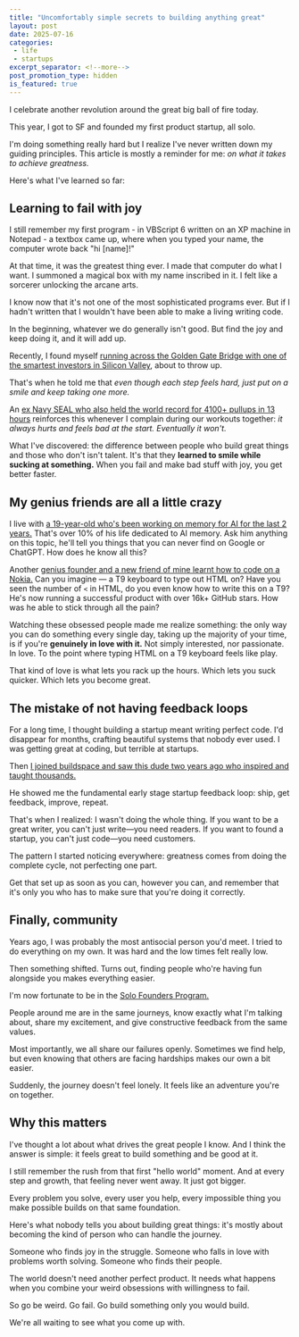 ```yaml
---
title: "Uncomfortably simple secrets to building anything great"
layout: post
date: 2025-07-16
categories:
 - life
 - startups
excerpt_separator: <!--more-->
post_promotion_type: hidden
is_featured: true
---
```


I celebrate another revolution around the great big ball of fire today. 

This year, I got to SF and founded my first product startup, all solo. 

I'm doing something really hard but I realize I've never written down my guiding principles. This article is mostly a reminder for me: _on what it takes to achieve greatness._

Here's what I've learned so far:

<!--more-->

## Learning to fail with joy

I still remember my first program - in VBScript 6 written on an XP machine in Notepad - a textbox came up, where when you typed your name, the computer wrote back "hi \[name\]!"

At that time, it was the greatest thing ever. I made that computer do what I want. I summoned a magical box with my name inscribed in it. I felt like a sorcerer unlocking the arcane arts.

I know now that it's not one of the most sophisticated programs ever. But if I hadn't written that I wouldn't have been able to make a living writing code. 

In the beginning, whatever we do generally isn't good. But find the joy and keep doing it, and it will add up.

Recently, I found myself [running across the Golden Gate Bridge with one of the smartest investors in Silicon Valley](https://x.com/julianweisser), about to throw up. 

That's when he told me that _even though each step feels hard, just put on a smile and keep taking one more._

An [ex Navy SEAL who also held the world record for 4100+ pullups in 13 hours](https://x.com/ryanmurphy804) reinforces this whenever I complain during our workouts together: _it always hurts and feels bad at the start. Eventually it won't._

What I've discovered: the difference between people who build great things and those who don't isn't talent. It's that they **learned to smile while sucking at something.** When you fail and make bad stuff with joy, you get better faster.

## My genius friends are all a little crazy

I live with [a 19-year-old who's been working on memory for AI for the last 2 years.](https://x.com/DhravyaShah) That's over 10% of his life dedicated to AI memory. Ask him anything on this topic, he'll tell you things that you can never find on Google or ChatGPT. How does he know all this?

Another [genius founder and a new friend of mine learnt how to code on a Nokia.](https://x.com/philipofficial9) Can you imagine — a T9 keyboard to type out HTML on? Have you seen the number of `<` in HTML, do you even know how to write this on a T9? He's now running a successful product with over 16k+ GitHub stars. How was he able to stick through all the pain?

Watching these obsessed people made me realize something: the only way you can do something every single day, taking up the majority of your time, is if you're **genuinely in love with it.** Not simply interested, nor passionate. In love. To the point where typing HTML on a T9 keyboard feels like play.

That kind of love is what lets you rack up the hours. Which lets you suck quicker. Which lets you become great.

## The mistake of not having feedback loops

For a long time, I thought building a startup meant writing perfect code. I'd disappear for months, crafting beautiful systems that nobody ever used. I was getting great at coding, but terrible at startups.

Then [I joined buildspace and saw this dude two years ago who inspired and taught thousands.](https://www.youtube.com/watch?v=5lE2iKsscAU&list=PLOHhQHMQ2uzviz4L27YdvnqQCnX4GklOj)

He showed me the fundamental early stage startup feedback loop: ship, get feedback, improve, repeat.

That's when I realized: I wasn't doing the whole thing. If you want to be a great writer, you can't just write—you need readers. If you want to found a startup, you can't just code—you need customers.

The pattern I started noticing everywhere: greatness comes from doing the complete cycle, not perfecting one part.

Get that set up as soon as you can, however you can, and remember that it's only you who has to make sure that you're doing it correctly.

## Finally, community

Years ago, I was probably the most antisocial person you'd meet. I tried to do everything on my own. It was hard and the low times felt really low.

Then something shifted. Turns out, finding people who're having fun alongside you makes everything easier.

I'm now fortunate to be in the [Solo Founders Program.](http://www.sfp.club/)

People around me are in the same journeys, know exactly what I'm talking about, share my excitement, and give constructive feedback from the same values. 

Most importantly, we all share our failures openly. Sometimes we find help, but even knowing that others are facing hardships makes our own a bit easier.

Suddenly, the journey doesn't feel lonely. It feels like an adventure you're on together.

## Why this matters

I've thought a lot about what drives the great people I know. And I think the answer is simple: it feels great to build something and be good at it.

I still remember the rush from that first "hello world" moment. And at every step and growth, that feeling never went away. It just got bigger.

Every problem you solve, every user you help, every impossible thing you make possible builds on that same foundation.

Here's what nobody tells you about building great things: it's mostly about becoming the kind of person who can handle the journey.

Someone who finds joy in the struggle. Someone who falls in love with problems worth solving. Someone who finds their people.

The world doesn't need another perfect product. It needs what happens when you combine your weird obsessions with willingness to fail.

So go be weird. Go fail. Go build something only you would build.

We're all waiting to see what you come up with.